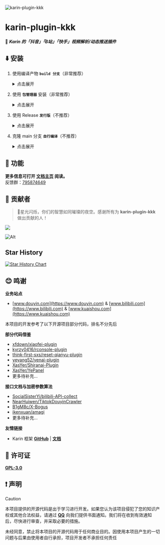![karin-plugin-kkk](https://socialify.git.ci/ikenxuan/karin-plugin-kkk/image?description=1&font=Source+Code+Pro&forks=1&issues=1&language=1&name=1&owner=1&pattern=Floating+Cogs&pulls=1&stargazers=1&theme=Auto)

# karin-plugin-kkk

🦄 **_Karin 的「抖音」「B站」「快手」视频解析/动态推送插件_**

## ⬇️ 安装

1. 使用编译产物 **`build 分支`**（非常推荐）
   <details>
   <summary>点击展开</summary>

   1. 克隆源码
   ```sh
   git clone --depth=1 -b build https://github.com/ikenxuan/karin-plugin-kkk.git ./plugins/karin-plugin-kkk/
   ```
   <details>
   <summary>如果你的网络环境较差...点击打开</summary>

   > 如果你的网络环境较差，无法连接到 Github，可以使用 GitHub Proxy 镜像加速克隆
   > ```sh
   > git clone --depth=1 -b build https://ghgo.xyz/https://gitee.com/ikenxuan/karin-plugin-kkk.git ./plugins/karin-plugin-kkk/
   > ```

   </details>
   <br>

   2. 安装依赖
   安装依赖，在 **Karin 根目录** 下运行
   ```sh
   pnpm install --filter=karin-plugin-kkk -P
   ```

   </details>

2. 使用 **`包管理器`** 安装（非常推荐）
   <details>
   <summary>点击展开</summary>

   在 **Karin 根目录** 下运行
   ```sh
   pnpm add karin-plugin-kkk -w
   ```
   </details>

3. 使用 Release **`发行版`**（不推荐）
    <details>
    <summary>点击展开</summary>

    <p style="color: red; font-weight: bolder;">不推荐该方式，后续只能重复下载 Release 包进行更新，且无法通过 Git 或 包管理器 进行更新</p>
    
      1. 打开 Release 页面: https://github.com/ikenxuan/karin-plugin-kkk/releases
      2. 找到最新的版本，下载名为 `build.zip` 的压缩包
      3. 在 `plugins/` 目录下解压该压缩包
      * 完成后相关源码应在 `Karin根目录/plugins/karin-plugin-kkk/` 内<br><br>

      解压完成后在插件目录下运行
      ```sh
      pnpm install   
      ```

      或者在 **Karin 根目录** 下运行
      ```sh
      pnpm install --filter=karin-plugin-kkk -P
      ```

    </details>

4. 克隆 main 分支 **`自行编译`**（不推荐）
   <details>
   <summary>点击展开</summary>

   <p style="color: red; font-weight: bolder;">不推荐该方式，只能通过 Git 进行更新，且更新后需要再次编译才可运行</p>

   #### 克隆源码
    ```sh
    git clone --depth=1 https://github.com/ikenxuan/karin-plugin-kkk.git ./plugins/karin-plugin-kkk/
    ```
    **TypeScript 源码无法运行，需要先编译成 JavaScript 后才可运行**
    #### 进入源码目录
    ```sh
    cd plugins/karin-plugin-kkk/
    ```
    #### 安装依赖
    ```sh
    pnpm install
    ```
    #### 编译
    ```sh
    pnpm build
    ```
    编译完成后即可回到根目录启动 Karin 运行
   </details>

## 📖 功能

**更多信息可打开 [文档主页](https://ikenxuan.github.io/karin-plugin-kkk/) 阅读。**<br>
反馈群：[795874649](http://qm.qq.com/cgi-bin/qm/qr?_wv=1027&k=S8y6baEcSkO6TEO5kEdfgmJhz79Oxdw5&authKey=ficWQytHGz3KIv5i0HpGbEeMBpABBXfjEMYRzo3ZwMV%2B0Y5mq8cC0Yxbczfa904H&noverify=0&group_code=795874649)

## 🌟 贡献者

> 🌟星光闪烁，你们的智慧如同璀璨的夜空。感谢所有为 **karin-plugin-kkk** 做出贡献的人！

<a href="https://github.com/ikenxuan/karin-plugin-kkk/graphs/contributors">
  <img src="https://contrib.rocks/image?repo=ikenxuan/karin-plugin-kkk" />
</a>

![Alt](https://repobeats.axiom.co/api/embed/76efd64f02ce043df06e2cd21913a0981b87f069.svg "Repobeats analytics image")

## Star History

<a href="https://star-history.com/#ikenxuan/karin-plugin-kkk&Date">
 <picture>
   <source media="(prefers-color-scheme: dark)" srcset="https://api.star-history.com/svg?repos=ikenxuan/karin-plugin-kkk&type=Date&theme=dark" />
   <source media="(prefers-color-scheme: light)" srcset="https://api.star-history.com/svg?repos=ikenxuan/karin-plugin-kkk&type=Date" />
   <img alt="Star History Chart" src="https://api.star-history.com/svg?repos=ikenxuan/karin-plugin-kkk&type=Date" />
 </picture>
</a>

## 😊 鸣谢
**业务站点**

- [www.douyin.com](https://www.douyin.com) & [www.bilibili.com](https://www.bilibili.com) & [www.kuaishou.com](https://www.kuaishou.com)

本项目的开发参考了以下开源项目部分代码，排名不分先后

**部分代码借鉴**

- [xfdown/xiaofei-plugin](https://gitee.com/xfdown/xiaofei-plugin)
- [kyrzy0416/rconsole-plugin](https://gitee.com/kyrzy0416/rconsole-plugin)
- [think-first-sxs/reset-qianyu-plugin](https://gitee.com/think-first-sxs/reset-qianyu-plugin)
- [yeyang52/yenai-plugin](https://github.com/yeyang52/yenai-plugin)
- [XasYer/Shiranai-Plugin](https://github.com/XasYer/Shiranai-Plugin)
- [XasYer/YePanel](https://github.com/XasYer/YePanel)
- 更多待补充...

**接口文档与加密参数算法**

- [SocialSisterYi/bilibili-API-collect](https://github.com/SocialSisterYi/bilibili-API-collect)
- [NearHuiwen/TiktokDouyinCrawler](https://github.com/NearHuiwen/TiktokDouyinCrawler)
- [B1gM8c/X-Bogus](https://github.com/B1gM8c/X-Bogus)
- [ikenxuan/amagi](https://github.com/ikenxuan/amagi)
- 更多待补充...

**友情链接**
- Karin 框架 [**GitHub**](https://github.com/Karinjs/Karin) | [**文档**](https://karin.fun)

## 🧷 许可证
[**GPL-3.0**](./LICENSE)

## ❗ 声明
> [!CAUTION]
> 本项目提供的开源代码是出于学习进行开发。如果您认为该项目侵犯了您的知识产权或其他合法权益，请通过 **[<i class="fa-brands fa-qq fa-flip"></i> QQ](https://qm.qq.com/q/k6Up32hdWE)** 向我们提供书面通知。我们将在收到有效通知后，尽快进行审查，并采取必要的措施。
> 
> 未经同意，禁止将本项目的开源代码用于任何商业目的。因使用本项目产生的一切问题与后果由使用者自行承担，项目开发者不承担任何责任
